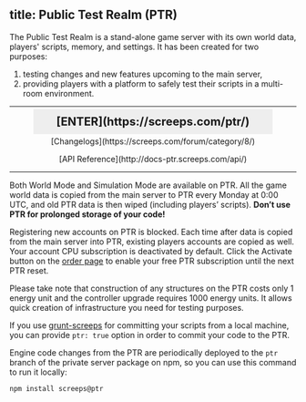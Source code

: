 title: Public Test Realm (PTR)
---

The Public Test Realm is a stand-alone game server with its own world data, players' scripts, memory, and settings. It has been created for two purposes:

1) testing changes and new features upcoming to the main server,  
2) providing players with a platform to safely test their scripts in a multi-room environment.

---

<div style="text-align: center">

<p><strong style="font-size: 20px; background: #eee; padding: 10px 40px;">[ENTER](https://screeps.com/ptr/)</strong></p>

<p>[Changelogs](https://screeps.com/forum/category/8/)</p>

<p>[API Reference](http://docs-ptr.screeps.com/api/)</p> 
</div>

---

Both World Mode and Simulation Mode are available on PTR. All the game world data is copied from the main server to PTR every Monday at 0:00 UTC, and old PTR data is then wiped (including players’ scripts). **Don’t use PTR for prolonged storage of your code!**

Registering new accounts on PTR is blocked. Each time after data is copied from the main server into PTR, existing players accounts are copied as well. Your account CPU subscription is deactivated by default. Click the Activate button on the [order page](https://screeps.com/ptr/#!/order) to enable your free PTR subscription until the next PTR reset.

Please take note that construction of any structures on the PTR costs only 1 energy unit and the controller upgrade requires 1000 energy units. It allows quick creation of infrastructure you need for testing purposes.

If you use [grunt-screeps](/commit.html) for committing your scripts from a local machine, you can provide <code style="white-space: nowrap;">ptr: true</code> option in order to commit your code to the PTR.

Engine code changes from the PTR are periodically deployed to the `ptr` branch of the private server package on npm, so you can use this command to run it locally:

```
npm install screeps@ptr
``` 
